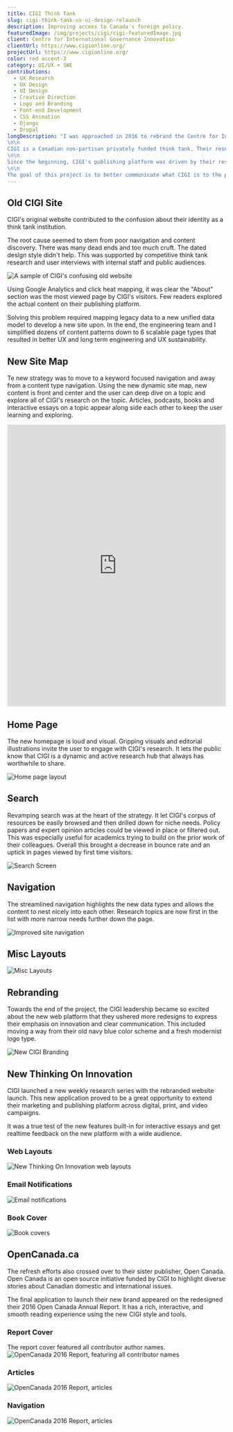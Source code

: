 ```yaml
---
title: CIGI Think Tank
slug: cigi-think-tank-ux-ui-design-relaunch
description: Improving access to Canada's foreign policy.
featuredImage: /img/projects/cigi/cigi-featuredImage.jpg
client: Centre for International Governance Innovation
clientUrl: https://www.cigionline.org/
projectUrl: https://www.cigionline.org/
color: red accent-3
category: UI/UX + SWE
contributions:
  - UX Research
  - UX Design
  - UI Design
  - Creative Direction
  - Logo and Branding
  - Font-end Development
  - CSS Animation
  - Django
  - Drupal
longDescription: "I was approached in 2016 to rebrand the Centre for International Governance Innovation's (CIGI) website.
\n\n
CIGI is a Canadian non-partisan privately funded think tank. Their research, opinions, and public voice strives to make a difference by bringing clarity and innovative thinking to global policy making.
\n\n
Since the beginning, CIGI's publishing platform was driven by their researchers and board members needs. Due to the stakeholders' divergent directions and needs, their online presence became a collection of inconsistent microsites over time.
\n\n
The goal of this project is to better communicate what CIGI is to the public at large and simplify their publishing platform to increase readership, article discoverability and long term scalability."
---
```


## Old CIGI Site

CIGI's original website contributed to the confusion about their identity as a think tank institution.

The root cause seemed to stem from poor navigation and content discovery. There was many dead ends and too much cruft. The dated design style didn't help. This was supported by competitive think tank research and user interviews with internal staff and public audiences.

![A sample of CIGI's confusing old website](/img/projects/cigi/cigi-old.jpg)

Using Google Analytics and click heat mapping, it was clear the "About" section was the most viewed page by CIGI's visitors. Few readers explored the actual content on their publishing platform.

Solving this problem required mapping legacy data to a new unified data model to develop a new site upon. In the end, the engineering team and I simplified dozens of content patterns down to 6 scalable page types that resulted in better UX and long term engineering and UX sustainability.

## New Site Map

Te new strategy was to move to a keyword focused navigation and away from a content type navigation. Using the new dynamic site map, new content is front and center and the user can deep dive on a topic and explore all of CIGI's research on the topic. Articles, podcasts, books and interactive essays on a topic appear along side each other to keep the user learning and exploring.

<iframe src="https://rawgit.com/FrankFlitton/CIGI-Online-Site-Map/master/index.html" width="100%" height="650" frameborder="0" style="min-width:400px;min-height:400px;"></iframe>

## Home Page

The new homepage is loud and visual. Gripping visuals and editorial illustrations invite the user to engage with CIGI's research. It lets the public know that CIGI is a dynamic and active research hub that always has worthwhile to share.

![Home page layout](/img/projects/cigi/cigi-home-page.jpg)

## Search

Revamping search was at the heart of the strategy. It let CIGI's corpus of resources be easily browsed and then drilled down for niche needs. Policy papers and expert opinion articles could be viewed in place or filtered out. This was especially useful for academics trying to build on the prior work of their colleagues. Overall this brought a decrease in bounce rate and an uptick in pages viewed by first time visitors.

![Search Screen](/img/projects/cigi/cigi-search.jpg)

## Navigation

The streamlined navigation highlights the new data types and allows the content to nest nicely into each other. Research topics are now first in the list with more narrow needs further down the page.

![Improved site navigation](/img/projects/cigi/cigi-nav.jpg)

## Misc Layouts

![Misc Layouts](/img/projects/cigi/cigi-layouts.jpg)

## Rebranding

Towards the end of the project, the CIGI leadership became so excited about the new web platform that they ushered more redesigns to express their emphasis on innovation and clear communication. This included moving a way from their old navy blue color scheme and a fresh modernist logo type.

![New CIGI Branding](/img/projects/cigi/cigi-rebrand.jpg)

## New Thinking On Innovation

CIGI launched a new weekly research series with the rebranded website launch. This new application proved to be a great opportunity to extend their marketing and publishing platform across digital, print, and video campaigns.

It was a true test of the new features built-in for interactive essays and get realtime feedback on the new platform with a wide audience.

### Web Layouts
![New Thinking On Innovation web layouts](/img/projects/cigi/inno-web.jpg)

### Email Notifications
![Email notifications](/img/projects/cigi/inno-email-notifications.jpg)

### Book Cover
![Book covers](/img/projects/cigi/inno-book.jpg)

## OpenCanada.ca

The refresh efforts also crossed over to their sister publisher, Open Canada. Open Canada is an open source initiative funded by CIGI to highlight diverse stories about Canadian domestic and international issues.

The final application to launch their new brand appeared on the redesigned their 2016 Open Canada Annual Report. It has a rich, interactive, and smooth reading experience using the new CIGI style and tools.

### Report Cover
The report cover featured all contributor author names.
![OpenCanada 2016 Report, featuring all contributor names](/img/projects/cigi/oc-cover.jpg)

### Articles
![OpenCanada 2016 Report, articles](/img/projects/cigi/oc-articles.jpg)

### Navigation
![OpenCanada 2016 Report, articles](/img/projects/cigi/oc-nav.jpg)
